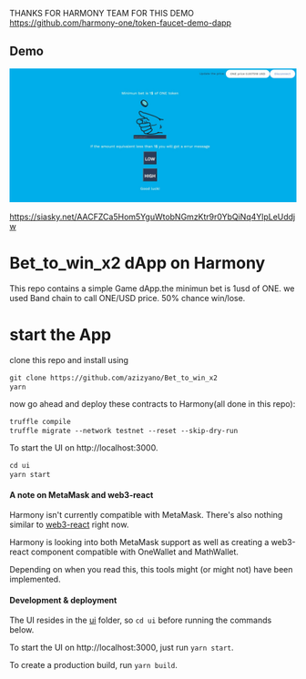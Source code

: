 THANKS FOR HARMONY TEAM FOR THIS DEMO https://github.com/harmony-one/token-faucet-demo-dapp 
## Demo  
[![Video](src/components/videoshot.jpg)](https://youtu.be/F6S1-cxdwRo)


https://siasky.net/AACFZCa5Hom5YguWtobNGmzKtr9r0YbQiNq4YlpLeUddjw
# Bet_to_win_x2 dApp on Harmony

This repo contains a simple Game dApp.the minimun bet is 1usd of ONE. we used Band chain to call ONE/USD price. 50% chance win/lose.

# start the App
clone this repo and install using
```
git clone https://github.com/azizyano/Bet_to_win_x2
yarn 
```
now go ahead and deploy these contracts to Harmony(all done in this repo):
```
truffle compile
truffle migrate --network testnet --reset --skip-dry-run
```
To start the UI on http://localhost:3000.
```
cd ui
yarn start
```

#### A note on MetaMask and web3-react

Harmony isn't currently compatible with MetaMask. There's also nothing similar to [web3-react](https://github.com/NoahZinsmeister/web3-react) right now.

Harmony is looking into both MetaMask support as well as creating a web3-react component compatible with OneWallet and MathWallet.

Depending on when you read this, this tools might (or might not) have been implemented.

#### Development & deployment

The UI resides in the [ui](ui/) folder, so `cd ui` before running the commands below.

To start the UI on http://localhost:3000, just run `yarn start`.

To create a production build, run `yarn build`.
